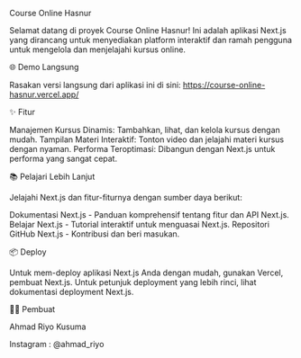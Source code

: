 Course Online Hasnur

Selamat datang di proyek Course Online Hasnur! Ini adalah aplikasi Next.js yang dirancang untuk menyediakan platform interaktif dan ramah pengguna untuk mengelola dan menjelajahi kursus online.

🌐 Demo Langsung

Rasakan versi langsung dari aplikasi ini di sini: https://course-online-hasnur.vercel.app/

✨ Fitur

Manajemen Kursus Dinamis: Tambahkan, lihat, dan kelola kursus dengan mudah.
Tampilan Materi Interaktif: Tonton video dan jelajahi materi kursus dengan nyaman.
Performa Teroptimasi: Dibangun dengan Next.js untuk performa yang sangat cepat.


📚 Pelajari Lebih Lanjut

Jelajahi Next.js dan fitur-fiturnya dengan sumber daya berikut:

Dokumentasi Next.js - Panduan komprehensif tentang fitur dan API Next.js.
Belajar Next.js - Tutorial interaktif untuk menguasai Next.js.
Repositori GitHub Next.js - Kontribusi dan beri masukan.

📦 Deploy

Untuk mem-deploy aplikasi Next.js Anda dengan mudah, gunakan Vercel, pembuat Next.js. Untuk petunjuk deployment yang lebih rinci, lihat dokumentasi deployment Next.js.

👨‍🎓 Pembuat

Ahmad Riyo Kusuma

Instagram  : @ahmad_riyo
